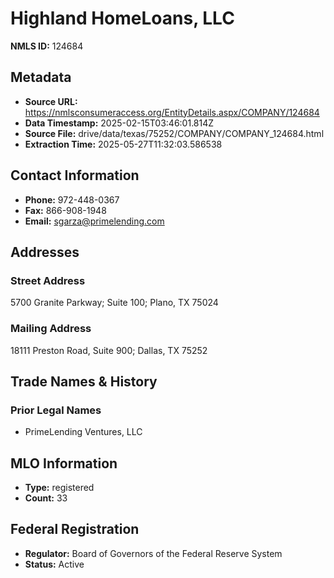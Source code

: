# Highland HomeLoans, LLC

**NMLS ID:** 124684

## Metadata
- **Source URL:** https://nmlsconsumeraccess.org/EntityDetails.aspx/COMPANY/124684
- **Data Timestamp:** 2025-02-15T03:46:01.814Z
- **Source File:** drive/data/texas/75252/COMPANY/COMPANY_124684.html
- **Extraction Time:** 2025-05-27T11:32:03.586538

## Contact Information
- **Phone:** 972-448-0367
- **Fax:** 866-908-1948
- **Email:** sgarza@primelending.com

## Addresses
### Street Address
5700 Granite Parkway; Suite 100; Plano, TX 75024

### Mailing Address
18111 Preston Road, Suite 900; Dallas, TX 75252

## Trade Names & History
### Prior Legal Names
- PrimeLending Ventures, LLC

## MLO Information
- **Type:** registered
- **Count:** 33

## Federal Registration
- **Regulator:** Board of Governors of the Federal Reserve System
- **Status:** Active
